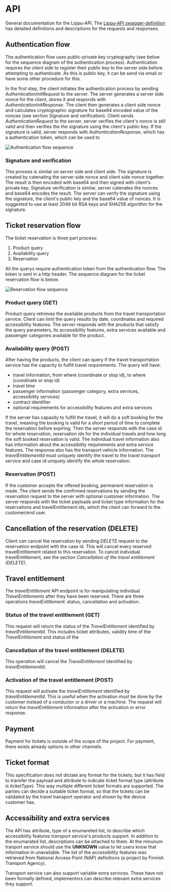 # API
General documentation for the Lippu-API. The
[Lippu-API swagger-definition](../yaml/api.yml) has detailed
definitions and descriptions for the requests and responses.

## Authentication flow
The authentication flow uses public-private key cryptography (see
below for the sequence diagram of the authentication process). Authentication
requires the client side to register their public key to the server side
before attempting to authenticate. As this is public key, it can be send via
email or have some other procedure for this.

In the first step, the client initiates the authentication process by sending
*AuthenticationInitRequest* to the server. The server generates a server side nonce for the client,
stores it and responds with *AuthenticationInitResponse*. The client then generates
a client side nonce and calculates cryptographic signature for base64 encoded
value of the nonces (see section Signature and verification).
Client sends *AuthenticationRequest* to the server, server
verifies the client's nonce is still valid and then verifies the
the signature using the client's public key.
If the signature is valid, server responds with *AuthenticationResponse*, which
has a authentication token, which can be used to 

![Authentication flow sequence](uml/auth_flow.png "Authentication flow sequence")

### Signature and verification
This process is similar on server side and client side. The signature is created
by catenating the server side nonce and client side nonce together.
The result is then encoded with base64 and then signed with client's
private key. Signature verification is similar, server catenates
the nonces and base64 encodes the result.
The server can verify the signature using the signature, the client's public key and
the base64 value of nonces. It is suggested to use at least 2048 bit RSA keys and SHA256 algorithm
for the signature.


## Ticket reservation flow
The ticket reservation is three part process:
1. Product query
2. Availability query
3. Reservation

All the querys require authentication token from the
authentication flow. The token is sent in a http header.
The sequence diagram for the ticket reservation
flow is below.

![Reservation flow sequence](uml/reservation_flow.png "Reservation flow sequence")

### Product query (GET)
Product query retrieves the available products from the travel transportation
service. Client can limit the query results by date, coordinates and required
accessibility features. The server responds with the products that satisfy
the query parameters, its accessibility features, extra services available
and passenger categories available for the product.

### Availability query (POST)
After having the products, the client can query if the travel transportation
service has the capacity to fulfill travel requirements. The query will have:
* travel information, from where (coordinate or stop id), to where (coordinate or stop id)
* travel time 
* passenger information (passenger category, extra services, accessibility services)
* contract identifier
* optional requirements for accessibility features and extra services 

If the server has capasity to fulfill the travel, it will do a soft booking
for the travel, meaning the booking is valid for a short period of time
to complete the reservation before expiring.
Then the server responds with the case id for whote reservation,
reservation ids for the individual travels and how long the soft
booked reservation is valid. The individual travel information also
has information about the accessibility requirements and extra service
features. The response also has the transport vehicle information.
The *travelEntitlementId* must uniquely identify the travel to the
travel transport service and case id uniquely identify the whole reservation.

### Reservation (POST)
If the customer accepts the offered booking, permanent reservation
is made. The client sends the confirmed reservations by sending
the reservation request to the server with optional customer information.
The server responds with the ticket payloads and ticket type information
for the reservations and travelEntitlement ids, which the client can
forward to the customer/end user.

## Cancellation of the reservation (DELETE)
Client can cancel the reservation by sending *DELETE* request to
the reservation endpoint with the case id. This will cancel every
reserved travelEntitlement related to this reservation. To cancel
individual travelEntitlement, see the section *Cancellation of the travel
entitlement (DELETE)*.

## Travel entitlement
The *travelEntitlement* API endpoint is for manipulating individual
*TravelEntitlements* after they have been reserved. There are three
operations *travelEntitlement*: status, cancellation and activation.

### Status of the travel entitlement (GET) 
This request will return the status of the *TravelEntitlement*
identified by *travelEntitlementId*. This includes ticket attributes,
validity time of the *TravelEntitlement* and status of the 

### Cancellation of the travel entitlement (DELETE)
This operation will cancel the *TravelEntitlement* identified by
*travelEntitlementId*.

### Activation of the travel entitlement (POST)
This request will activate the *travelEntitlement*
identified by *travelEntitlementId*. This is useful when the activation
must be done by the customer instead of a conductor or a driver
or a machine. The request will return the *travelEntitlement*
information after the activation or error response.

## Payment 
Payment for tickets is outside of the scope of the project.
For payment, there exists already options in other channels.

## Ticket format
This specification does not dictate any format for the tickets, but
it has field to transfer the payload and attribute to indicate
ticket format type (attribute is *ticketType*). This way multiple
different ticket formats are supported. The parties can decide a
suitable ticket format, so that the tickets can be validated
by the travel transport operator and shown by the device customer has.

## Accessibility and extra services
The API has attribute, type of a enumareted list, to describe
which accessibility features transport service's
products support. In addition to the enumarated list,
descriptions can be attached to them. At the minunum
tranport service should use the **UNKNOWN** value
to let users know that information in unavailable.
The list of the accessibility features was retrieved
from National Access Point (NAP) definitions
(a project by Finnish Transport Agency).

Transport service can also support variable extra services.
These have not been formally defined, implementors can
describe relevant extra services they support.
